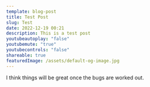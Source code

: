 ```yaml
---
template: blog-post
title: Test Post
slug: Test
date: 2022-12-19 00:21
description: This is a test post
youtubeautoplay: "false"
youtubemute: "true"
youtubecontrols: "false"
shareable: true
featuredImage: /assets/default-og-image.jpg
---
```

I think things will be great once the bugs are worked out.